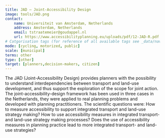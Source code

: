 ```yaml
---
title: JAD – Joint-Accessibility Design 
image: tools/JAD.png
contact:
    name: Universiteit van Amsterdam, Netherlands
    address: Amsterdam, Netherlands 
    email: tstraatemeier@goudappel.nl 
    url: https://www.accessibilityplanning.eu/uploads/pdf/12-JAD-R.pdf 
# Catgorisation tags (for reference of all available tags see _data/navigation_tools.yml file):
mode: [cycling, motorized, public]
scale: [municipal]
terms: other
type: [other]
target: [planners,decision-makers, citizen]
---
```


The JAD (Joint-Accessibility Design) provides planners with the possibility to understand interdependencies between transport and land-use development, and thus support the exploration of the scope for joint action. The joint-accessibility-design framework has been used in three cases in the Netherlands, they were applied to real planning problems and developed with planning practitioners. The scientific questions were: How to measure accessibility to support integrated transport and land-use strategy making? How to use accessibility measures in integrated transport- and land-use strategy making processes? Does the use of accessibility measures in planning practice lead to more integrated transport- and land-use strategies?